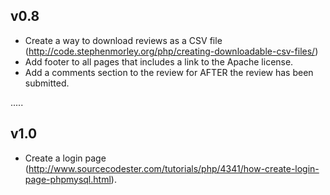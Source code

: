 v0.8
-----

 - Create a way to download reviews as a CSV file (http://code.stephenmorley.org/php/creating-downloadable-csv-files/)
 - Add footer to all pages that includes a link to the Apache license.
 - Add a comments section to the review for AFTER the review has been submitted.

.....

v1.0
-----
 
 - Create a login page (http://www.sourcecodester.com/tutorials/php/4341/how-create-login-page-phpmysql.html).

